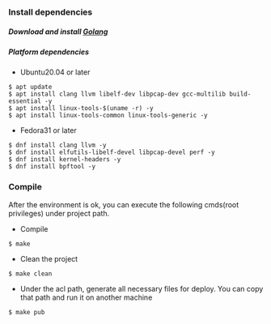 
### Install dependencies

##### Download and install [Golang](https://golang.org/dl/)

##### Platform dependencies

  - Ubuntu20.04 or later

  ```
  $ apt update
  $ apt install clang llvm libelf-dev libpcap-dev gcc-multilib build-essential -y
  $ apt install linux-tools-$(uname -r) -y
  $ apt install linux-tools-common linux-tools-generic -y
  ```

  - Fedora31 or later

  ```
  $ dnf install clang llvm -y
  $ dnf install elfutils-libelf-devel libpcap-devel perf -y
  $ dnf install kernel-headers -y
  $ dnf install bpftool -y
  ```

### Compile
After the environment is ok, you can execute the following cmds(root privileges) under project path.

* Compile
```
$ make
```

* Clean the project
```
$ make clean
```

* Under the acl path, generate all necessary files for deploy. You can copy that path and run it on another machine
```
$ make pub
```